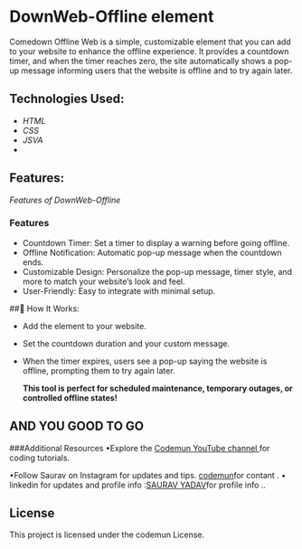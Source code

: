 # DownWeb-Offline element 
Comedown Offline Web is a simple, customizable element that you can add to your website to enhance the offline experience. It provides a countdown timer, and when the timer reaches zero, the site automatically shows a pop-up message informing users that the website is offline and to try again later.

## Technologies Used:
- *HTML* 
- *CSS* 
- *JSVA*
- 
## Features:
*Features of DownWeb-Offline*

### Features  

- Countdown Timer: Set a timer to display a warning before going offline.
- Offline Notification: Automatic pop-up message when the countdown ends.
- Customizable Design: Personalize the pop-up message, timer style, and more to match your website’s look and feel.
- User-Friendly: Easy to integrate with minimal setup.

##🚀 How It Works:
  - Add the element to your website.
  - Set the countdown duration and your custom message.
  - When the timer expires, users see a pop-up saying the website is offline, prompting them to try again later.

    **This tool is perfect for scheduled maintenance, temporary outages, or controlled offline states!** 

## AND YOU GOOD TO GO

###Additional Resources
•Explore the [Codemun YouTube channel ](https://youtu.be/TxyWL_f9WTs?si=cVzuU38Fgud1NaP0_)for coding tutorials.

•Follow Saurav on Instagram  for updates and tips.
[codemun](https://www.instagram.com/saurav.boi_])for contant .
• linkedin for updates and profile info  :[SAURAV YADAV](https://in.linkedin.com/in/techsavvydeveloperinnovates)for profile info  ..

## License

This project is licensed under the codemun License.
